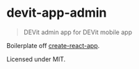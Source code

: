 # devit-app-admin

> DEVit admin app for DEVit mobile app

Boilerplate off [create-react-app](https://github.com/facebookincubator/create-react-app).

Licensed under MIT.

